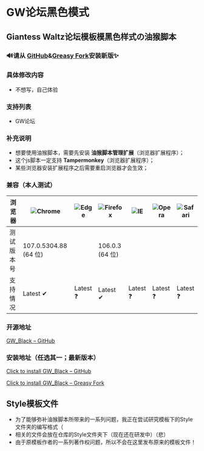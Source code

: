 # GW论坛黑色模式

## Giantess Waltz论坛模板模黑色样式の油猴脚本

### 🔊请从 [GitHub](https://github.com/CMSSserver/GW_Black/edit/main/README.md)&[Greasy Fork](https://greasyfork.org/scripts/454126-gw%E8%AE%BA%E5%9D%9B%E9%BB%91%E8%89%B2%E6%A8%A1%E5%BC%8F)安装新版✨

### 具体修改内容
* 不想写，自己体验

### 支持列表
* GW论坛

### 补充说明
* 想要使用油猴脚本，需要先安装 **油猴脚本管理扩展**（浏览器扩展程序）；
* 这个js脚本一定支持 **Tampermonkey**（浏览器扩展程序）；
* 某些浏览器安装扩展程序之后需要重启浏览器才会生效；

### 兼容（本人测试）
浏览器 | ![Chrome](https://raw.githubusercontent.com/alrra/browser-logos/master/src/chrome/chrome_48x48.png) | ![Edge](https://raw.githubusercontent.com/alrra/browser-logos/master/src/edge/edge_48x48.png) | ![Firefox](https://raw.githubusercontent.com/alrra/browser-logos/master/src/firefox/firefox_48x48.png) | ![IE](https://raw.githubusercontent.com/alrra/browser-logos/master/src/archive/internet-explorer_9-11/internet-explorer_9-11_48x48.png) | ![Opera](https://raw.githubusercontent.com/alrra/browser-logos/master/src/opera/opera_48x48.png) | ![Safari](https://raw.githubusercontent.com/alrra/browser-logos/master/src/safari/safari_48x48.png) |
--- | --- | --- | --- | --- | --- | --- |
测试版本号 | 107.0.5304.88 (64 位) | | 106.0.3 (64 位) 
支持情况 | Latest ✔ | Latest ❓ | Latest ✔ | Latest ❓ | Latest ❓ | Latest ❓ | Latest ❓ |

### 开源地址
[GW_Black – GitHub](https://github.com/CMSSserver/GW_Black)

### 安装地址（任选其一；最新版本）
[Click to install GW_Black – GitHub](https://github.com/CMSSserver/GW_Black/releases/download/v0.1-beta.1/GW_Blackv0.1-beta.1.js)

[Click to install GW_Black – Greasy Fork](https://greasyfork.org/scripts/454126-gw%E8%AE%BA%E5%9D%9B%E9%BB%91%E8%89%B2%E6%A8%A1%E5%BC%8F/code/GW%E8%AE%BA%E5%9D%9B%E9%BB%91%E8%89%B2%E6%A8%A1%E5%BC%8F.user.js)

## Style模板文件
* 为了能够弥补油猴脚本所带来的一系列问题，我正在尝试研究模板下的Style文件夹的编写格式（
* 相关的文件会放在仓库的Style文件夹下（现在还在研发中）（悲）
* 由于原模板作者的一系列著作权问题，所以不会在这里发布原来的模板文件！
